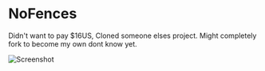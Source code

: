 # NoFences

Didn't want to pay $16US, Cloned someone elses project.  Might completely fork to become my own dont know yet.

![Screenshot](screenshot.png "NoFences in action")
